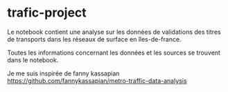 # trafic-project

Le notebook contient une analyse sur les données de validations des titres de transports dans les réseaux de surface en îles-de-france.

Toutes les informations concernant les données et les sources se trouvent dans le notebook.

Je me suis inspirée de fanny kassapian https://github.com/fannykassapian/metro-traffic-data-analysis
